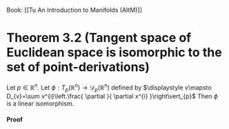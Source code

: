 Book: [[Tu An Introduction to Manifolds (AItM)]]
# Theorem 3.2 (Tangent space of Euclidean space is isomorphic to the set of point-derivations)
Let $p\in \mathbb{R}^{n}$.
Let  $\phi:T_{p}(\mathbb{R}^{n})\to \mathcal{D}_{p}(\mathbb{R}^{n})$ defined by $\displaystyle v\mapsto D_{v}=\sum v^{i}\left.\frac{ \partial }{ \partial x^{i} }\right\vert_{p}$
Then $\phi$ is a linear isomorphism.
#### Proof
